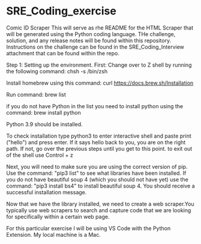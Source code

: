 # SRE_Coding_exercise
Comic ID Scraper
This will serve as rhe README for the HTML Scraper that will be generated using the Python coding language. THe challenge, solution, and any release notes will be found within this repository. 
Instructions on the challenge can be found in the SRE_Coding_Interview attachment that can be found within the repo. 

Step 1: 
Setting up the environment. 
First:
Change over to Z shell by running the following command:
chsh -s /bin/zsh

Install homebrew using this command:
curl https://docs.brew.sh/Installation

Run command:
brew list

if you do not have Python in the list you need to install python using the command:
brew install python

Python 3.9 should be installed.

To check installation type python3 to enter interactive shell and paste print ("hello") and press enter. If it says hello back to you, you are on the right path. If not, go over the previous steps until you get to this point. to exit out of the shell use Control + z

Next, you will need to make sure you are using the correct version of pip. 
Use the command: "pip3 list" to see what libraries have been installed. If you do not have beautiful soup 4 (which you should not have yet) use the command: "pip3 install bs4" to install beautiful soup 4. You should receive a successful installation message. 

Now that we have the library installed, we need to create a web scraper.You typically use web scrapers to search and capture code that we are looking for specifically within a certain web page. 

For this particular exercise I will be using VS Code with the Python Extension. My local machine is a Mac. 
